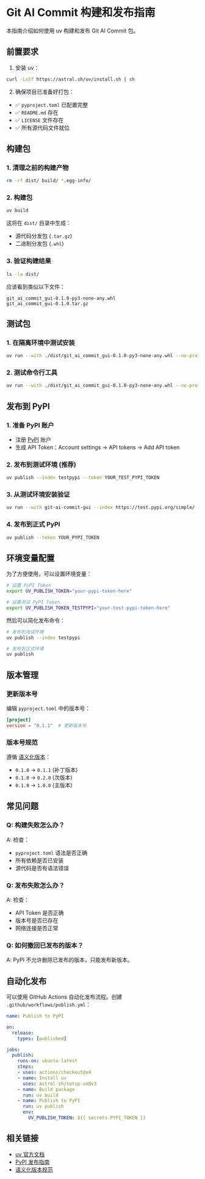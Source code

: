 # Git AI Commit 构建和发布指南

本指南介绍如何使用 uv 构建和发布 Git AI Commit 包。

## 前置要求

1. 安装 uv：
```bash
curl -LsSf https://astral.sh/uv/install.sh | sh
```

2. 确保项目已准备好打包：
- ✅ `pyproject.toml` 已配置完整
- ✅ `README.md` 存在
- ✅ `LICENSE` 文件存在
- ✅ 所有源代码文件就位

## 构建包

### 1. 清理之前的构建产物
```bash
rm -rf dist/ build/ *.egg-info/
```

### 2. 构建包
```bash
uv build
```

这将在 `dist/` 目录中生成：
- 源代码分发包 (`.tar.gz`)
- 二进制分发包 (`.whl`)

### 3. 验证构建结果
```bash
ls -la dist/
```

应该看到类似以下文件：
```
git_ai_commit_gui-0.1.0-py3-none-any.whl
git_ai_commit_gui-0.1.0.tar.gz
```

## 测试包

### 1. 在隔离环境中测试安装
```bash
uv run --with ./dist/git_ai_commit_gui-0.1.0-py3-none-any.whl --no-project -- python -c "import gui_main; print('导入成功')"
```

### 2. 测试命令行工具
```bash
uv run --with ./dist/git_ai_commit_gui-0.1.0-py3-none-any.whl --no-project -- git-ai-commit-gui --help
```

## 发布到 PyPI

### 1. 准备 PyPI 账户
- 注册 [PyPI](https://pypi.org/) 账户
- 生成 API Token：Account settings → API tokens → Add API token

### 2. 发布到测试环境 (推荐)
```bash
uv publish --index testpypi --token YOUR_TEST_PYPI_TOKEN
```

### 3. 从测试环境安装验证
```bash
uv run --with git-ai-commit-gui --index https://test.pypi.org/simple/ --no-project -- git-ai-commit-gui
```

### 4. 发布到正式 PyPI
```bash
uv publish --token YOUR_PYPI_TOKEN
```

## 环境变量配置

为了方便使用，可以设置环境变量：

```bash
# 设置 PyPI Token
export UV_PUBLISH_TOKEN="your-pypi-token-here"

# 设置测试 PyPI Token
export UV_PUBLISH_TOKEN_TESTPYPI="your-test-pypi-token-here"
```

然后可以简化发布命令：
```bash
# 发布到测试环境
uv publish --index testpypi

# 发布到正式环境
uv publish
```

## 版本管理

### 更新版本号
编辑 `pyproject.toml` 中的版本号：
```toml
[project]
version = "0.1.1"  # 更新版本号
```

### 版本号规范
遵循 [语义化版本](https://semver.org/lang/zh-CN/)：
- `0.1.0` → `0.1.1` (补丁版本)
- `0.1.0` → `0.2.0` (次版本)
- `0.1.0` → `1.0.0` (主版本)

## 常见问题

### Q: 构建失败怎么办？
A: 检查：
- `pyproject.toml` 语法是否正确
- 所有依赖是否已安装
- 源代码是否有语法错误

### Q: 发布失败怎么办？
A: 检查：
- API Token 是否正确
- 版本号是否已存在
- 网络连接是否正常

### Q: 如何撤回已发布的版本？
A: PyPI 不允许删除已发布的版本，只能发布新版本。

## 自动化发布

可以使用 GitHub Actions 自动化发布流程。创建 `.github/workflows/publish.yml`：

```yaml
name: Publish to PyPI

on:
  release:
    types: [published]

jobs:
  publish:
    runs-on: ubuntu-latest
    steps:
    - uses: actions/checkout@v4
    - name: Install uv
      uses: astral-sh/setup-uv@v3
    - name: Build package
      run: uv build
    - name: Publish to PyPI
      run: uv publish
      env:
        UV_PUBLISH_TOKEN: ${{ secrets.PYPI_TOKEN }}
```

## 相关链接

- [uv 官方文档](https://docs.astral.sh/uv/)
- [PyPI 发布指南](https://packaging.python.org/en/latest/tutorials/packaging-projects/)
- [语义化版本规范](https://semver.org/lang/zh-CN/)
